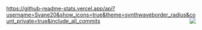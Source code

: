 https://github-readme-stats.vercel.app/api?username=Svane20&show_icons=true&theme=synthwaveborder_radius&count_private=true&include_all_commits
<a href="(https://github.com/anuraghazra/github-readme-stats)">
  <img align="right" src="https://github-readme-stats.vercel.app/api/top-langs/?username=Svane20&layout=compact&card_width=259" />
</a>


